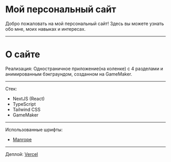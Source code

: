 # Мой персональный сайт

Добро пожаловать на мой персональный сайт! Здесь вы можете узнать обо мне, моих навыках и интересах.

---

# О сайте

Реализация: Одностраничное приложение(на коленке) с 4 разделами и анимированным бэкграундом, созданном на GameMaker.

---

Стек:
- NextJS (React)
- TypeScript
- Tailwind CSS
- GameMaker

---

Использованные шрифты:
- [Manrope](https://fonts.google.com/specimen/Manrope)

---

Деплой: [Vercel](https://rayf-personal-site.vercel.app)